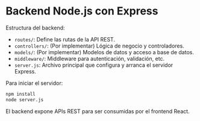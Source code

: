 # Backend Node.js con Express

Estructura del backend:

- `routes/`: Define las rutas de la API REST.
- `controllers/`: (Por implementar) Lógica de negocio y controladores.
- `models/`: (Por implementar) Modelos de datos y acceso a base de datos.
- `middleware/`: Middleware para autenticación, validación, etc.
- `server.js`: Archivo principal que configura y arranca el servidor Express.

Para iniciar el servidor:

```bash
npm install
node server.js
```

El backend expone APIs REST para ser consumidas por el frontend React.
